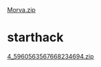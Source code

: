 [Morva.zip](https://github.com/elh4m/starthack/files/6177044/Morva.zip)
# starthack
[4_5960563567668234694.zip](https://github.com/elh4m/starthack/files/6175937/4_5960563567668234694.zip)
